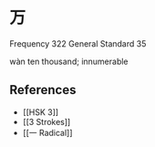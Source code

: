 # 万
Frequency 322
General Standard 35

wàn
ten thousand; innumerable

## References
- [[HSK 3]]
- [[3 Strokes]]
- [[一 Radical]]